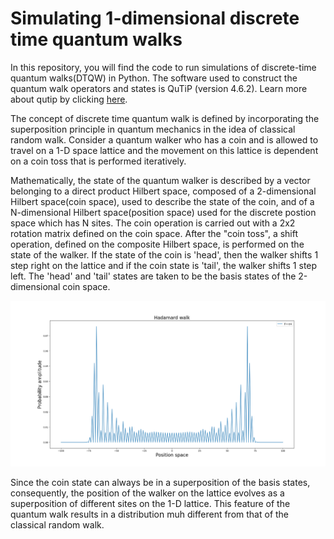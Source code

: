 # Simulating 1-dimensional discrete time quantum walks
In this repository, you will find the code to run simulations of discrete-time quantum walks(DTQW) in Python. The software used to construct the quantum walk operators and states is QuTiP (version 4.6.2). Learn more about qutip by clicking [here](https://qutip.org/index.html). 

The concept of discrete time quantum walk is defined by incorporating the superposition principle in quantum mechanics in the idea of classical random walk. Consider a quantum walker who has a coin and is allowed to travel on a 1-D space lattice and the movement on this lattice is dependent on a coin toss that is performed iteratively. 

Mathematically, the state of the quantum walker is described by a vector belonging to a direct product Hilbert space, composed of a 2-dimensional Hilbert space(coin space), used to describe the state of the coin, and of a N-dimensional Hilbert space(position space) used for the discrete postion space which has N sites. The coin operation is carried out with a 2x2 rotation matrix defined on the coin space. After the "coin toss", a shift operation, defined on the composite Hilbert space, is performed on the state of the walker. 
If the state of the coin is 'head', then the walker shifts 1 step right on the lattice and if the coin state is 'tail', the walker shifts 1 step left. The 'head' and 'tail' states are taken to be the basis states of the 2-dimensional coin space. 

![Hi](/Hadamard_walk.png)

Since the coin state can always be in a superposition of the basis states, consequently, the position of the walker on the lattice evolves as a superposition of different sites on the 1-D lattice. This feature of the quantum walk results in a distribution muh different from that of the classical random walk. 

